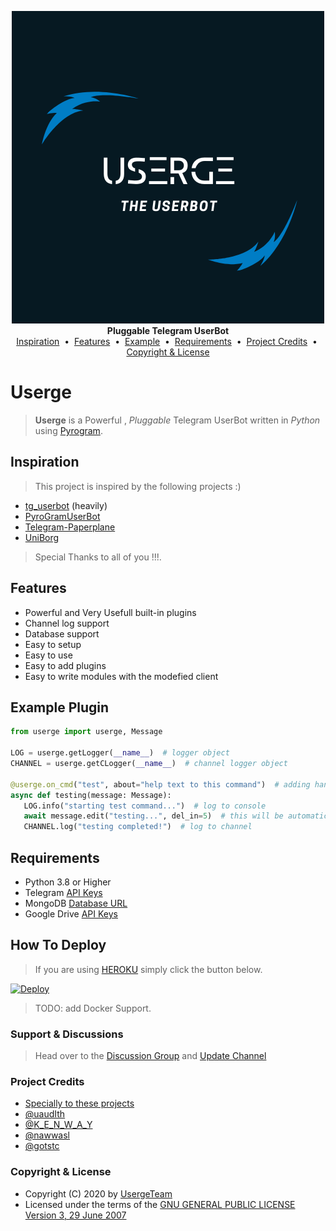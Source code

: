 <p align="center">
    <a href="https://github.com/uaudith/Userge">
        <img src="resources/userge(8).png" alt="Userge">
    </a>
    <br>
    <b>Pluggable Telegram UserBot</b>
    <br>
    <a href="https://github.com/uaudith/Userge#inspiration">Inspiration</a>
    &nbsp•&nbsp
    <a href="https://github.com/uaudith/Userge#features">Features</a>
    &nbsp•&nbsp
    <a href="https://github.com/uaudith/Userge#example-plugin">Example</a>
    &nbsp•&nbsp
    <a href="https://github.com/uaudith/Userge#requirements">Requirements</a>
    &nbsp•&nbsp
    <a href="https://github.com/uaudith/Userge#project-credits">Project Credits</a>
    &nbsp•&nbsp
    <a href="https://github.com/uaudith/Userge#copyright--license">Copyright & License</a>
</p>

# Userge

> **Userge** is a Powerful , _Pluggable_ Telegram UserBot written in _Python_ using [Pyrogram](https://github.com/pyrogram/pyrogram).

## Inspiration

> This project is inspired by the following projects :)

* [tg_userbot](https://github.com/watzon/tg_userbot) (heavily)
* [PyroGramUserBot](https://github.com/SpEcHiDe/PyroGramUserBot)
* [Telegram-Paperplane](https://github.com/RaphielGang/Telegram-Paperplane)
* [UniBorg](https://github.com/SpEcHiDe/UniBorg)

> Special Thanks to all of you !!!.

## Features

* Powerful and Very Usefull built-in plugins
* Channel log support
* Database support
* Easy to setup
* Easy to use
* Easy to add plugins
* Easy to write modules with the modefied client

## Example Plugin

```python
from userge import userge, Message

LOG = userge.getLogger(__name__)  # logger object
CHANNEL = userge.getCLogger(__name__)  # channel logger object

@userge.on_cmd("test", about="help text to this command")  # adding handler and help text to .test command
async def testing(message: Message):
   LOG.info("starting test command...")  # log to console
   await message.edit("testing...", del_in=5)  # this will be automatically deleted after 5 sec
   CHANNEL.log("testing completed!")  # log to channel
```

## Requirements

* Python 3.8 or Higher
* Telegram [API Keys](https://my.telegram.org/apps)
* MongoDB [Database URL](https://cloud.mongodb.com/)
* Google Drive [API Keys](https://console.developers.google.com/)

## How To Deploy

> If you are using [HEROKU](https://www.heroku.com/) simply click the button below.

[![Deploy](https://www.herokucdn.com/deploy/button.svg)](https://heroku.com/deploy?template=https://github.com/UsergeTeam/Userge)

> TODO: add Docker Support.

### Support & Discussions

> Head over to the [Discussion Group](https://t.me/slbotsbugs) and [Update Channel](https://t.me/theUserge)

### Project Credits

* [Specially to these projects](https://github.com/uaudith/Userge#inspiration)
* [@uaudIth](https://t.me/uaudIth)
* [@K_E_N_W_A_Y](https://t.me/K_E_N_W_A_Y)
* [@nawwasl](https://t.me/nawwasl)
* [@gotstc](https://t.me/gotstc)

### Copyright & License

* Copyright (C) 2020 by [UsergeTeam](https://github.com/UsergeTeam)
* Licensed under the terms of the [GNU GENERAL PUBLIC LICENSE Version 3, 29 June 2007](https://github.com/uaudith/Userge/blob/master/LICENSE)
